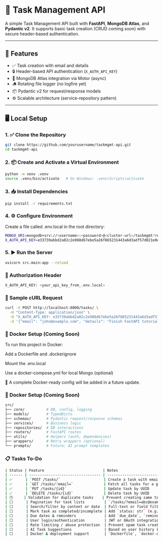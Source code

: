 # 📝 Task Management API

A simple Task Management API built with **FastAPI**, **MongoDB Atlas**, and **Pydantic v2**. It supports basic task creation (CRUD coming soon) with secure header-based authentication.

---

## 🚀 Features

* ✅ Task creation with email and details
* 🔒 Header-based API authentication (`X_AUTH_API_KEY`)
* 🔧 MongoDB Atlas integration via Motor (async)
* 🪵 Rotating file logger (no logfire yet)
* 📦 Pydantic v2 for request/response models
* ⚙️ Scalable architecture (service-repository pattern)

---

## 🖥️ Local Setup

### 1. ✅ Clone the Repository

```bash
git clone https://github.com/yourusername/taskmgmt-api.git
cd taskmgmt-api
```

### 2. 📦 Create and Activate a Virtual Environment

```bash
python -m venv .venv
source .venv/bin/activate   # On Windows: .venv\Scripts\activate
```

### 3. 📥 Install Dependencies

```bash
pip install -r requirements.txt
```

### 4. ⚙️ Configure Environment
Create a file called .env.local in the root directory:
```bash
MONGO_URI=mongodb+srv://<username>:<password>@<cluster-url>/taskmgmt?retryWrites=true&w=majority
X_AUTH_API_KEY=e33739abbd2a02c2e988d67ebe5a26f865231443a6d3adf57d021e0eeda6ef04299139a24e33c0560640471935392b85d2f4799a0ac87de188d0c06499e82382
```

### 5. ▶️ Run the Server

```bash
uvicorn src.main:app --reload
```

### 🔐 Authorization Header

```bash
X_AUTH_API_KEY: <your_api_key_from_.env.local>
```

### 🧪 Sample cURL Request

```bash
curl -X POST http://localhost:8000/tasks/ \
  -H "Content-Type: application/json" \
  -H "X_AUTH_API_KEY: e33739abbd2a02c2e988d67ebe5a26f865231443a6d3adf57d021e0eeda6ef04299139a24e33c0560640471935392b85d2f4799a0ac87de188d0c06499e82382" \
  -d '{"email": "john@example.com", "details": "Finish FastAPI tutorial"}'
```

### 🐳 Docker Setup (Coming Soon)

To run this project in Docker:

Add a Dockerfile and .dockerignore

Mount the .env.local

Use a docker-compose.yml for local Mongo (optional)

📌 A complete Docker-ready config will be added in a future update.

### 🐳 Docker Setup (Coming Soon)

```bash
src/
├── core/          # DB, config, logging
├── models/        # TypedDicts
├── schemas/       # Pydantic request/response schemas
├── services/      # Business logic
├── repositories/  # DB interactions
├── routers/       # FastAPI routes
├── utils/         # Helpers (auth, dependencies)
├── wrappers/      # Retry wrappers (optional)
└── prompts/       # Future: AI prompt templates
```

### 📋 Tasks To-Do

```bash
| Status | Feature                           | Notes                                              |
| ------ | --------------------------------- | -------------------------------------------------- |
| ✅      | `POST /tasks/`                    | Create a task with email and details               |
| ✅      | `GET /tasks/?email=`              | Fetch all tasks for a given email                  |
| ✅      | `PUT /tasks/{id}`                 | Update task by UUID                                |
| ✅      | `DELETE /tasks/{id}`              | Delete task by UUID                                |
| 🕐     | Validation for duplicate tasks    | Prevent creating same task twice (optional)        |
| ⬜      | Pagination for task lists         | `/tasks/?email=abc@example.com&page=1&size=10`     |
| ⬜      | Search/filter by content or date  | Full-text or field filtering                       |
| ⬜      | Mark task as completed/incomplete | Add `status: str` (e.g., pending, done)            |
| ⬜      | Due dates & reminders             | Add `due_date`, `reminder_sent`                    |
| ⬜      | User login/authentication         | JWT or OAuth integration                           |
| ⬜      | Rate limiting / abuse protection  | Prevent spam task creation                         |
| ⬜      | AI Task Suggestions               | Based on user history (future `prompts/`)          |
| ⬜      | Docker & deployment support       | `Dockerfile`, `docker-compose.yml`, `.env support` |
```
